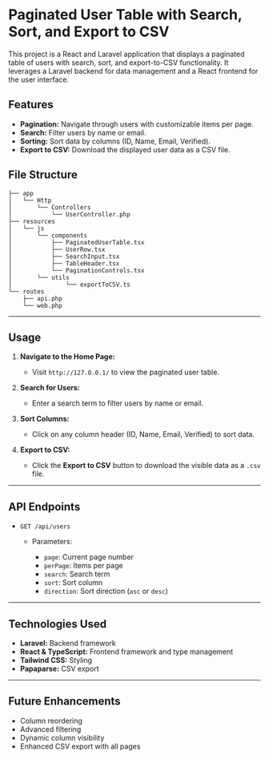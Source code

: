 # Paginated User Table with Search, Sort, and Export to CSV

This project is a React and Laravel application that displays a paginated table of users with search, sort, and export-to-CSV functionality. It leverages a Laravel backend for data management and a React frontend for the user interface.

##  Features

* **Pagination:** Navigate through users with customizable items per page.
* **Search:** Filter users by name or email.
* **Sorting:** Sort data by columns (ID, Name, Email, Verified).
* **Export to CSV:** Download the displayed user data as a CSV file.

##  File Structure

```
├── app
│   └── Http
│       └── Controllers
│           └── UserController.php
├── resources
│   └── js
│       └── components
│           ├── PaginatedUserTable.tsx
│           ├── UserRow.tsx
│           ├── SearchInput.tsx
│           ├── TableHeader.tsx
│           └── PaginationControls.tsx
│       └── utils
│               └── exportToCSV.ts
└── routes
    ├── api.php
    └── web.php
```

---

## Usage

1. **Navigate to the Home Page:**

    * Visit `http://127.0.0.1/` to view the paginated user table.

2. **Search for Users:**

    * Enter a search term to filter users by name or email.

3. **Sort Columns:**

    * Click on any column header (ID, Name, Email, Verified) to sort data.

4. **Export to CSV:**

    * Click the **Export to CSV** button to download the visible data as a `.csv` file.

---

## API Endpoints

* `GET /api/users`

    * Parameters:

        * `page`: Current page number
        * `perPage`: Items per page
        * `search`: Search term
        * `sort`: Sort column
        * `direction`: Sort direction (`asc` or `desc`)

---

## Technologies Used

* **Laravel:** Backend framework
* **React & TypeScript:** Frontend framework and type management
* **Tailwind CSS:** Styling
* **Papaparse:** CSV export

---

## Future Enhancements

* Column reordering
* Advanced filtering
* Dynamic column visibility
* Enhanced CSV export with all pages
